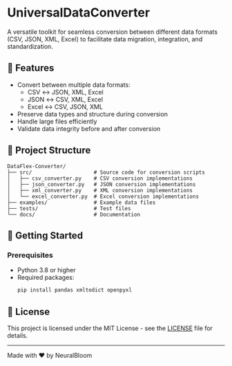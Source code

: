 # UniversalDataConverter

A versatile toolkit for seamless conversion between different data formats (CSV, JSON, XML, Excel) to facilitate data migration, integration, and standardization.

## 🌟 Features

- Convert between multiple data formats:
  - CSV ↔ JSON, XML, Excel
  - JSON ↔ CSV, XML, Excel
  - Excel ↔ CSV, JSON, XML
- Preserve data types and structure during conversion
- Handle large files efficiently
- Validate data integrity before and after conversion

## 📁 Project Structure

```
DataFlex-Converter/
├── src/                    # Source code for conversion scripts
│   ├── csv_converter.py    # CSV conversion implementations
│   ├── json_converter.py   # JSON conversion implementations
│   ├── xml_converter.py    # XML conversion implementations
│   └── excel_converter.py  # Excel conversion implementations
├── examples/               # Example data files
├── tests/                  # Test files
└── docs/                   # Documentation
```

## 🚀 Getting Started

### Prerequisites

- Python 3.8 or higher
- Required packages:
  ```bash
  pip install pandas xmltodict openpyxl
  ```

## 📝 License

This project is licensed under the MIT License - see the [LICENSE](LICENSE) file for details.

---

Made with ❤️ by NeuralBloom
